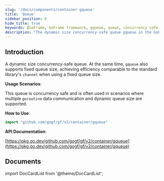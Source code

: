 ```yaml
---
slug: '/docs/components/container-gqueue'
title: 'Queue'
sidebar_position: 6
hide_title: true
keywords: [GoFrame, GoFrame framework, gqueue, queue, concurrency safe, dynamic queue, fixed queue, goroutine, data communication, Go language]
description: "The dynamic size concurrency-safe queue gqueue in the GoFrame framework supports both fixed and dynamic size queue features, achieving efficiency comparable to the standard library channel. gqueue is particularly suitable for data communication between multiple goroutines and provides developers with simple yet powerful concurrency handling capabilities."
---
```


## Introduction

A dynamic size concurrency-safe queue. At the same time, `gqueue` also supports fixed queue size, achieving efficiency comparable to the standard library's `channel` when using a fixed queue size.

**Usage Scenarios**:

This queue is concurrency safe and is often used in scenarios where multiple `goroutine` data communication and dynamic queue size are supported.

**How to Use**:

```go
import "github.com/gogf/gf/v2/container/gqueue"
```

**API Documentation**:

[https://pkg.go.dev/github.com/gogf/gf/v2/container/gqueue](https://pkg.go.dev/github.com/gogf/gf/v2/container/gqueue)

## Documents

import DocCardList from '@theme/DocCardList';

<DocCardList />